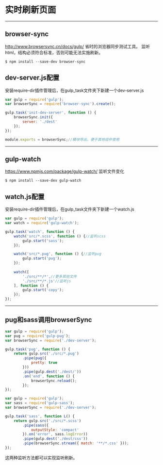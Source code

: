 # 实时刷新页面
---

## browser-sync

http://www.browsersync.cn/docs/gulp/
省时的浏览器同步测试工具。
监听html，结构必须符合标准，否则可能无法实施刷新。

```
$ npm install --save-dev browser-sync
```

## dev-server.js配置

安装require-dir插件管理后，在gulp_task文件夹下新建一个dev-server.js

```js
var gulp = require('gulp');
var browserSync = require('browser-sync').create();

gulp.task('init-dev-server', function () {
    browserSync.init({
        server: './dest'
    });
});

module.exports = browserSync;//模块导出，便于其他组件使用
```

---

## gulp-watch

https://www.npmjs.com/package/gulp-watch/
监听文件变化

```
$ npm install --save-dev gulp-watch
```

## watch.js配置

安装require-dir插件管理后，在gulp_task文件夹下新建一个watch.js

```js
var gulp = require('gulp');
var watch = require('gulp-watch');

gulp.task('watch', function () {
    watch('src/*.scss', function () {//监听scss
        gulp.start('sass');
    });

    watch('src/*.pug', function () {//监听pug
        gulp.start('pug');
    });
    
    watch([
        './src/**/*',//更多其他文件
        './src/**/*.js'//监听js
    ], function () {
        gulp.start('copy');
    });
});
```

---

## pug和sass调用browserSync

```js
var gulp = require('gulp');
var pug = require('gulp-pug');
var browserSync = require('./dev-server');

gulp.task('pug', function () {
    return gulp.src('./src/*.pug')
        .pipe(pug({
            pretty: true
        }))
        .pipe(gulp.dest('./dest/'))
        .on('end', function () {
            browserSync.reload();
        });
});
```

```js
var gulp = require('gulp');
var sass = require('gulp-sass');
var browserSync = require('./dev-server');

gulp.task('sass', function L() {
    return gulp.src('./src/*.scss')
        .pipe(sass({
            outputStyle: 'compact'
        }).on('error', sass.logError))
        .pipe(gulp.dest('./dest/css'))
        .pipe(browserSync.stream({ match: '**/*.css' }));
});
```

这两种监听方法都可以实现监听刷新。










